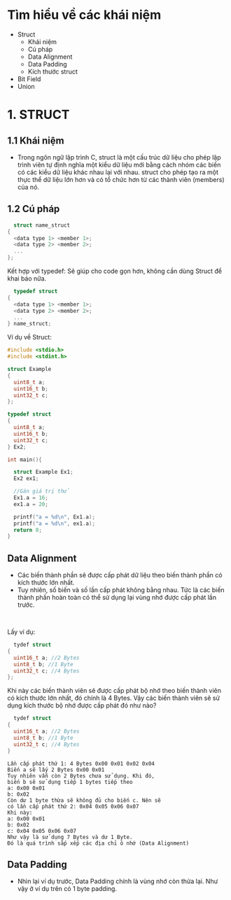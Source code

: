# Tìm hiểu về các khái niệm
- Struct
  - Khái niệm
  - Cú pháp
  - Data Alignment
  - Data Padding
  - Kích thước struct
- Bit Field
- Union
# 1. STRUCT
## 1.1 Khái niệm
- Trong ngôn ngữ lập trình C, struct là một cấu trúc dữ liệu cho phép lập trình viên tự định nghĩa một kiểu dữ liệu mới bằng cách nhóm các biến có các kiểu dữ liệu khác nhau lại với nhau. struct cho phép tạo ra một thực thể dữ liệu lớn hơn và có tổ chức hơn từ các thành viên (members) của nó.
## 1.2 Cú pháp

```cpp
  struct name_struct
{
  <data type 1> <member 1>;
  <data type 2> <member 2>;
  ...
};  
```

Kết hợp với typedef: Sẽ giúp cho code gọn hơn, không cần dùng Struct để khai báo nữa.

```cpp
  typedef struct
{
  <data type 1> <member 1>;
  <data type 2> <member 2>;
  ...
} name_struct;
```

Ví dụ về Struct:

```cpp
#include <stdio.h>
#include <stdint.h>

struct Example
{
  uint8_t a;
  uint16_t b;
  uint32_t c;
};

typedef struct
{
  uint8_t a;
  uint16_t b;
  uint32_t c;
} Ex2;

int main(){

  struct Example Ex1;
  Ex2 ex1;

  //Gán giá trị thử
  Ex1.a = 16;
  ex1.a = 20;

  printf("a = %d\n", Ex1.a);
  printf("a = %d\n", ex1.a); 
  return 0;
}
```
## Data Alignment
- Các biến thành phần sẽ được cấp phát dữ liệu theo biến thành phần
có kích thước lớn nhất. 
- Tuy nhiên, số biến và số lần cấp phát không bằng nhau. Tức là
các biến thành phần hoàn toàn có thể sử dụng lại vùng nhớ được cấp phát 
lần trước.

<br>

Lấy ví dụ:

```cpp
  tydef struct
{
  uint16_t a; //2 Bytes
  uint8_t b; //1 Byte
  uint32_t c; //4 Bytes
};  
```
Khi này các biến thành viên sẽ được cấp phát bộ nhớ 
theo biến thành viên có kích thước lớn nhất, đó chính là
4 Bytes. Vậy các biến thành viên sẽ sử dụng kích thước bộ nhớ
được cấp phát đó như nào?

```cpp
  tydef struct
{
  uint16_t a; //2 Bytes
  uint8_t b; //1 Byte
  uint32_t c; //4 Bytes
}
```

```
Lần cấp phát thứ 1: 4 Bytes 0x00 0x01 0x02 0x04
Biến a sẽ lấy 2 Bytes 0x00 0x01
Tuy nhiên vẫn còn 2 Bytes chưa sử dụng. Khi đó,
biến b sẽ sử dụng tiếp 1 bytes tiếp theo
a: 0x00 0x01
b: 0x02
Còn dư 1 byte thừa sẽ không đủ cho biến c. Nên sẽ
có lần cấp phát thứ 2: 0x04 0x05 0x06 0x07
Khi này:
a: 0x00 0x01
b: 0x02
c: 0x04 0x05 0x06 0x07
Như vậy là sử dụng 7 Bytes và dư 1 Byte.
Đó là quá trình sắp xếp các địa chỉ ô nhớ (Data Alignment)
```

## Data Padding
- Nhìn lại ví dụ trước, Data Padding chính là vùng nhớ còn thừa
lại. Như vậy ở ví dụ trên có 1 byte padding.





